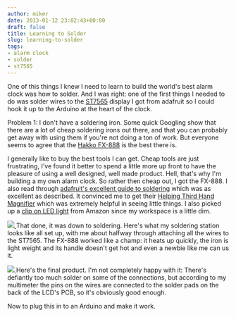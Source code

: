 ```yaml
---
author: miker
date: 2013-01-12 23:02:43+00:00
draft: false
title: Learning to Solder
slug: learning-to-solder
tags:
- alarm clock
- solder
- st7565
---
```


One of this things I knew I need to learn to build the world's best alarm clock was how to solder. And I was right: one of the first things I needed to do was solder wires to the [ST7565](http://www.adafruit.com/products/250) display I got from adafruit so I could hook it up to the Arduino at the heart of the clock.

Problem 1: I don't have a soldering iron. Some quick Googling show that there are a lot of cheap soldering irons out there, and that you can probably get away with using them if you're not doing a ton of work. But everyone seems to agree that the [Hakko FX-888](http://www.amazon.com/gp/product/B004M3U0VU/ref=as_li_qf_sp_asin_tl?ie=UTF8&tag=mikerorg-20&linkCode=as2&camp=1789&creative=9325&creativeASIN=B004M3U0VU) is the best there is.

I generally like to buy the best tools I can get. Cheap tools are just frustrating, I've found it better to spend a little more up front to have the pleasure of using a well designed, well made product. Hell, that's why I'm building a my own alarm clock. So rather then cheap out, I got the FX-888. I also read through [adafruit's excellent guide to soldering](http://learn.adafruit.com/adafruit-guide-excellent-soldering) which was as excellent as described. It convinced me to get their [Helping Third Hand Magnifier](http://www.adafruit.com/products/291) which was extremely helpful in seeing little things. I also picked up a [clip on LED light](http://www.amazon.com/gp/product/1933622717/ref=as_li_qf_sp_asin_il_tl?ie=UTF8&tag=mikerorg-20&linkCode=as2&camp=1789&creative=9325&creativeASIN=1933622717) from Amazon since my workspace is a little dim.

[![](http://miker.org/wp-content/uploads/2013/01/IMG_0338-300x225.jpg)
](http://miker.org/wp-content/uploads/2013/01/IMG_0338.jpg)
That done, it was down to soldering. Here's what my soldering station looks like all set up, with me about halfway through attaching all the wires to the ST7565. The FX-888 worked like a champ: it heats up quickly, the iron is light weight and its handle doesn't get hot and even a newbie like me can us it.



[![](http://miker.org/wp-content/uploads/2013/01/IMG_0339-e1358805927526-300x152.jpg)
](http://miker.org/wp-content/uploads/2013/01/IMG_0339-e1358805927526.jpg)Here's the final product. I'm not completely happy with it: There's defiantly too much solder on some of the connections, but according to my multimeter the pins on the wires are connected to the solder pads on the back of the LCD's PCB, so it's obviously good enough.

Now to plug this in to an Arduino and make it work.
